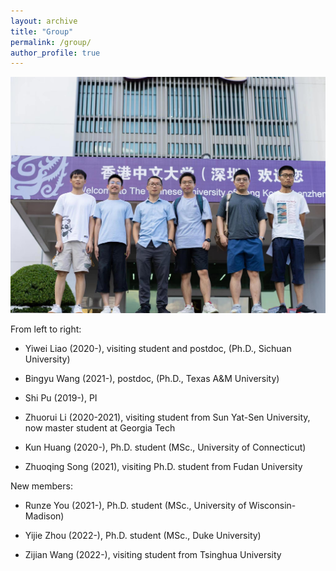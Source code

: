 ```yaml
---
layout: archive
title: "Group"
permalink: /group/
author_profile: true
---
```



<p align="center">
  <img width="620" height="" src="/images/group.jpeg">
</p>

From left to right: 

* Yiwei Liao (2020-), visiting student and postdoc, (Ph.D., Sichuan University)

* Bingyu Wang (2021-), postdoc, (Ph.D., Texas A&M University)

* Shi Pu (2019-), PI

* Zhuorui Li (2020-2021), visiting student from Sun Yat-Sen University, now master student at Georgia Tech

* Kun Huang (2020-), Ph.D. student (MSc., University of Connecticut)

* Zhuoqing Song (2021), visiting Ph.D. student from Fudan University

New members:

* Runze You (2021-), Ph.D. student (MSc., University of Wisconsin-Madison)

* Yijie Zhou (2022-), Ph.D. student (MSc., Duke University)

* Zijian Wang (2022-), visiting student from Tsinghua University

